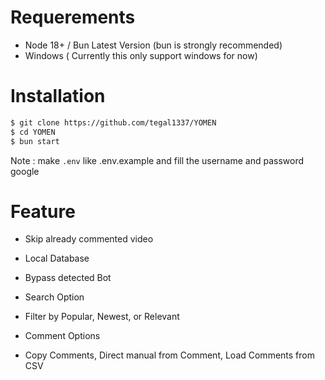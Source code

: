 
    
# Requerements

- Node 18+ / Bun Latest Version (bun is strongly recommended)
- Windows ( Currently this only support windows for now)

#  Installation 

```bash
$ git clone https://github.com/tegal1337/YOMEN
$ cd YOMEN
$ bun start
```
Note : 
make `.env` like .env.example and fill the username and password google


# Feature

- Skip already commented video
- Local Database
- Bypass detected Bot

- Search Option
- Filter by Popular, Newest, or Relevant

- Comment Options
- Copy Comments, Direct manual from Comment, Load Comments from CSV

